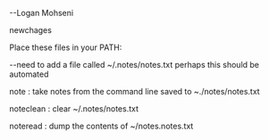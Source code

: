 --Logan Mohseni

newchages

Place these files in your PATH:

--need to add a file called ~/.notes/notes.txt
perhaps this should be automated

note :		take notes from the command line
		saved to ~./notes/notes.txt

noteclean :	clear 	~/.notes/notes.txt

noteread :	dump the contents of ~/notes.notes.txt

